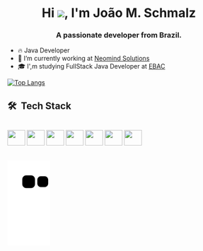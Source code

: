 <h1 align="center">Hi <img src="https://raw.githubusercontent.com/kaueMarques/kaueMarques/master/hi.gif" height="30px">, I'm João M. Schmalz</h1>
<h3 align="center">A passionate developer from Brazil.</h3>

<!--
<p align="left"> <img src="https://komarev.com/ghpvc/?username=joaoschmalz&color=blue" alt="Profile views" /> </p>
-->
- 🔥 Java Developer              
- 🔭 I’m currently working at [Neomind Solutions](https://www.neomind.com.br/)
- 🎓 I',m studying FullStack Java Developer at [EBAC](https://ebaconline.com.br/full-stack-java)

[![Top Langs](https://github-readme-stats-git-masterrstaa-rickstaa.vercel.app/api/top-langs/?username=joaoschmalz&layout=compact&theme=transparent)](https://github.com/joaoschmalz/github-readme-stats)


## 🛠 &nbsp;Tech Stack
<div style="display: inline_block">
    <br>
    <img height="35" width="40" src="https://cdn.jsdelivr.net/gh/devicons/devicon/icons/java/java-original-wordmark.svg" />
    <img height="35" width="40" src="https://cdn.jsdelivr.net/gh/devicons/devicon/icons/python/python-original.svg" />
    <img height="35" width="40" src="https://cdn.jsdelivr.net/gh/devicons/devicon/icons/javascript/javascript-original.svg" />
    <img height="35" width="40" src="https://cdn.jsdelivr.net/gh/devicons/devicon/icons/html5/html5-original.svg" />
    <img height="35" width="40" src="https://cdn.jsdelivr.net/gh/devicons/devicon/icons/css3/css3-original.svg" />
    <img height="35" width="40" src="https://cdn.jsdelivr.net/gh/devicons/devicon/icons/linux/linux-original.svg" />
    <img height="35" width="40" src="https://cdn.jsdelivr.net/gh/devicons/devicon/icons/microsoftsqlserver/microsoftsqlserver-plain.svg" />
</div>

<br>

![Snake animation](https://github.com/joaoschmalz/joaoschmalz/blob/output/github-contribution-grid-snake.svg)

<!--
Here are some ideas to get you started:

- 🔭 I’m currently working on ...
- 🌱 I’m currently learning ...
- 👯 I’m looking to collaborate on ...
- 🤔 I’m looking for help with ...
- 💬 Ask me about ...
- 📫 How to reach me: ...
- 😄 Pronouns: ...
- ⚡ Fun fact: ...
-->

